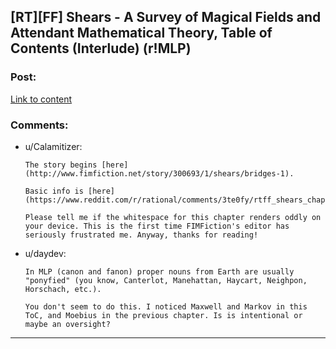 ## [RT][FF] Shears - A Survey of Magical Fields and Attendant Mathematical Theory, Table of Contents (Interlude) (r!MLP)

### Post:

[Link to content](https://www.fimfiction.net/chapter/895388)

### Comments:

- u/Calamitizer:
  ```
  The story begins [here](http://www.fimfiction.net/story/300693/1/shears/bridges-1).

  Basic info is [here](https://www.reddit.com/r/rational/comments/3te0fy/rtff_shears_chapter_1_rmlp/cx5d65r).

  Please tell me if the whitespace for this chapter renders oddly on your device. This is the first time FIMFiction's editor has seriously frustrated me. Anyway, thanks for reading!
  ```

- u/daydev:
  ```
  In MLP (canon and fanon) proper nouns from Earth are usually "ponyfied" (you know, Canterlot, Manehattan, Haycart, Neighpon, Horschach, etc.). 

  You don't seem to do this. I noticed Maxwell and Markov in this ToC, and Moebius in the previous chapter. Is is intentional or maybe an oversight?
  ```

---

